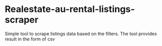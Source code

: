 # Realestate-au-rental-listings-scraper
Simple tool to scrape listings data based on the filters. The tool provides result in the form of csv
